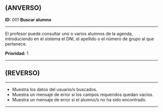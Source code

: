 ## (ANVERSO)
**ID:** 001 **Buscar alumno**

----

El profesor puede consultar uno o varios alumnos de la agenda, introduciendo en el sistema el DNI, el apellido o el número de grupo al que pertenece.

**Prioridad:** 1  

----
## (REVERSO)
----

* Muestra los datos del usuario/s buscados.
* Muestra un mensaje de error si los campos requeridos quedan vacíos.
* Muestra un mensaje de error si el alumno/s no ha sido encontrado.
----
